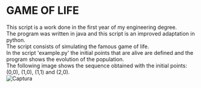 # GAME OF LIFE
This script is a work done in the first year of my engineering degree.<br>
The program was written in java and this script is an improved adaptation in python.<br>
The script consists of simulating the famous game of life.<br>
In the script 'example.py' the initial points that are alive are defined and the program shows the evolution of the population.<br>
The following image shows the sequence obtained with the initial points: (0,0), (1,0), (1,1) and (2,0).<br>
![Captura](https://github.com/luroche/Game-of-Life/assets/136578318/93f9f64d-bf4d-4533-817e-024ba8b5157a)
